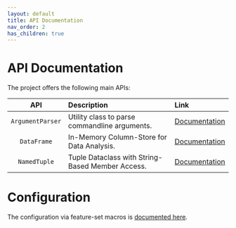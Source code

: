 ```yaml
---
layout: default
title: API Documentation
nav_order: 2
has_children: true
---
```


# API Documentation

The project offers the following main APIs:

| API | Description | Link |
|:---:|:------------|:-----|
| `ArgumentParser` | Utility class to parse commandline arguments. | [Documentation](argumentparser.md) |
| `DataFrame` | In-Memory Column-Store for Data Analysis. | [Documentation](dataframe.md) |
| `NamedTuple` | Tuple Dataclass with String-Based Member Access. | [Documentation](namedtuple.md) |

# Configuration

The configuration via feature-set macros is [documented here](config.md).